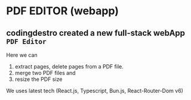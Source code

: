 # PDF EDITOR (webapp)

## codingdestro created a new full-stack webApp `PDF Editor`

Here we can

1. extract pages, delete pages from a PDF file.
2. merge two PDF files and
3. resize the PDF size

We uses latest tech (React.js, Typescript, Bun.js, React-Router-Dom v6)
